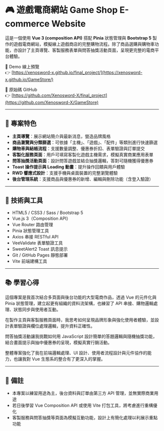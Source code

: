 # 🎮 遊戲電商網站 Game Shop E-commerce Website

這是一個使用 **Vue 3 (composition API)** 搭配 **Pinia** 狀態管理與 **Bootstrap 5** 製作的遊戲電商網站，模擬線上遊戲商店的完整購物流程。除了商品選購與購物車功能，亦設計了主頁導覽、客製服務表單與問答抽獎活動頁面，呈現更完整的電商平台體驗。

🔗 Demo 線上預覽  
👉 [https://xenosword-x.github.io/final_project/](https://xenosword-x.github.io/GameStore/)

📂 原始碼 GitHub  
👉 [https://github.com/Xenosword-X/final_project](https://github.com/Xenosword-X/GameStore)

---

## 📌 專案特色

- **主頁導覽**：展示網站簡介與最新消息，營造品牌風格
- **商品瀏覽與分類篩選**：可依據「主機」、「遊戲」、「配件」等類別進行快速篩選
- **購物車與結帳流程**：支援數量調整、優惠券折扣、表單驗證與訂單提交
- **客製化服務頁面**：用戶可填寫客製化遊戲主機需求，模擬真實商業應用表單
- **問答抽獎活動頁面**：設計問答遊戲並結合抽獎邏輯，答對可隨機獲得優惠券
- **Toast 操作提示與 Loading 動畫**：提升操作回饋與用戶體驗
- **RWD 響應式設計**：支援手機與桌面裝置的完整瀏覽體驗
- **後台管理系統**：支援商品與優惠券的新增、編輯與刪除功能（含登入驗證）

---

## 📁 技術與工具

- HTML5 / CSS3 / Sass / Bootstrap 5  
- Vue.js 3（Composition API）  
- Vue Router 路由管理  
- Pinia 狀態管理工具  
- Axios 串接 RESTful API  
- VeeValidate 表單驗證工具  
- SweetAlert2 Toast 訊息提示  
- Git / GitHub Pages 靜態部署
- Vite 前端建構工具

---

## 📚 學習心得

這個專案是我首次結合多頁面與後台功能的大型電商作品，透過 Vue 的元件化與 Pinia 狀態管理，建立起更有組織的資料流架構，也練習了 API 串接、購物邏輯處理、狀態同步與使用者互動。

在製作主頁與客製服務頁面時，我思考如何呈現品牌形象與強化使用者體驗，並設計表單驗證與欄位處理邏輯，提升資料正確性。

問答抽獎活動讓我挑戰如何用 JavaScript 設計簡單的答題邏輯與隨機抽獎功能，結合畫面提示與抽中優惠券的呈現，模擬真實行銷活動。

整體專案強化了我在前端邏輯處理、UI 設計、使用者流程設計與元件協作的能力，也讓我對 Vue 生態系的整合有了更深入的掌握。

---

## 📝 備註

- 本專案以練習用途為主，後台資料與訂單由第三方 API 管理，並無實際商業用途  
- 若日後學習 Vue Composition API 或使用 Vite 打包工具，將考慮進行重構優化  
- 客製服務與問答抽獎等頁面為模擬互動功能，設計上有簡化處理以利展示重點功能

